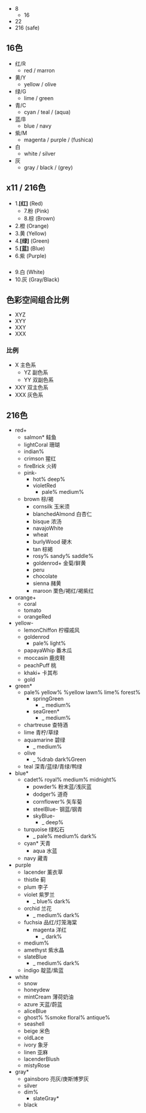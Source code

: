 - 8
  - 16
- 22
- 216 (safe)

## 16色
- 红/R
  - red / marron
- 黄/Y
  - yellow / olive
- 绿/G
  - lime / green
- 青/C
  - cyan / teal / (aqua)
- 蓝/B
  - blue / navy
- 紫/M
  - magenta / purple / (fushica)
- 白
  - white / silver
- 灰
  - gray / black / (grey)
## x11 / 216色
- 1.__[红]__ (Red)
  - 7.粉 (Pink)
  - 8.棕 (Brown)
- 2.橙 (Orange)
- 3.黄 (Yellow)
- 4.__[绿]__ (Green)
- 5.__[蓝]__ (Blue)
- 6.紫 (Purple)
###
- 9.白 (White)
- 10.灰 (Gray/Black)


## 色彩空间组合比例
- XYZ
- XYY
- XXY
- XXX
### 比例
- X 主色系
  - YZ 副色系 
  - YY 双副色系
- XXY 双主色系
- XXX 灰色系

## 216色
- red+
  - salmon* 鲑鱼
  - lightCoral 珊瑚
  - indian%
  - crimson 猩红
  - fireBrick 火砖
  - pink-
    - hot% deep%
    - violetRed
      - pale% medium%
  - brown 棕/褐
    - cornsilk 玉米须
    - blanchedAlmond 白杏仁
    - bisque 浓汤
    - navajoWhite
    - wheat
    - burlyWood 硬木
    - tan 棕褐
    - rosy% sandy% saddle%
    - goldenrod+ 金菊/鲜黄
    - peru
    - chocolate
    - sienna 赭黄
    - maroon 栗色/褐红/褐紫红
- orange+
  - coral
  - tomato
  - orangeRed
- yellow-
  - lemonChiffon 柠檬戚风
  - goldenrod
    - pale% light%
  - papayaWhip 番木瓜
  - moccasin 鹿皮鞋
  - peachPuff 桃
  - khaki+ 卡其布
  - gold
- green*
  - pale% yellow% %yellow lawn% lime% forest%
    - springGreen
      - _ medium%
    - seaGreen*
      - _ medium%
  - chartreuse 查特酒
  - lime 青柠/草绿
  - aquamarine 碧绿
    - _ medium%
  - olive
    - _ %drab dark%Green
  - teal 深青/蓝绿/青绿/鸭绿
- blue*
  - cadet% royal% medium% midnight%
    - powder% 粉末蓝/浅灰蓝
    - dodger% 道奇
    - cornflower% 矢车菊
    - steelBlue- 钢蓝/钢青
    - skyBlue-
      - _ deep%
  - turquoise 绿松石
    - _ pale% medium% dark%
  - cyan* 天青
    - aqua 水蓝
  - navy 藏青
- purple
  - lacender 薰衣草
  - thistle 蓟
  - plum 李子
  - violet 紫罗兰
    - _ blue% dark%
  - orchid 兰花
    - _ medium% dark%
  - fuchsia 品红/灯笼海棠
    - magenta 洋红
      - _ dark%
  - medium%
  - amethyst 紫水晶
  - slateBlue
    - _ medium% dark%
  - indigo 靛蓝/紫蓝
- white
  - snow
  - honeydew
  - mintCream 薄荷奶油
  - azure 天蓝/蔚蓝
  - aliceBlue
  - ghost% %smoke floral% antique%
  - seashell
  - beige 米色
  - oldLace
  - ivory 象牙
  - linen 亚麻
  - lacenderBlush
  - mistyRose
- gray*
  - gainsboro 亮灰/庚斯博罗灰
  - silver
  - dim%
    - slateGray*
  - black

